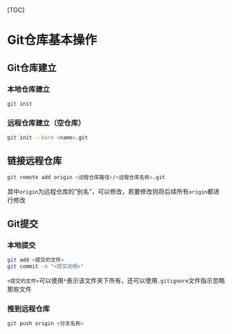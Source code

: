 [TOC]

# Git仓库基本操作

## Git仓库建立

### 本地仓库建立

```bash
git init
```

### 远程仓库建立（空仓库）

```bash
git init --bare <name>.git
```

## 链接远程仓库

```bash
git remote add origin <远程仓库路径>/<远程仓库名称>.git
```

其中`origin`为远程仓库的“别名”，可以修改，若要修改则将后续所有`origin`都进行修改

## Git提交

### 本地提交

```bash
git add <提交的文件>
git commit -m "<提交说明>"
```

`<提交的文件>`可以使用`*`表示该文件夹下所有，还可以使用`.gitignore`文件指示忽略那些文件

### 推到远程仓库

```bash
git push origin <分支名称>
```

